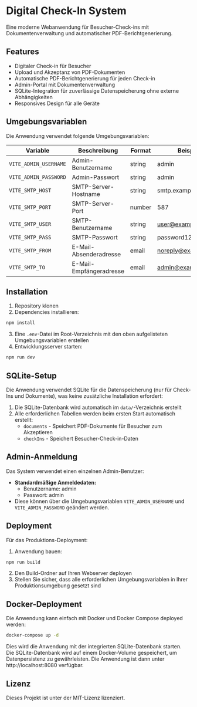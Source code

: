 
# Digital Check-In System

Eine moderne Webanwendung für Besucher-Check-ins mit Dokumentenverwaltung und automatischer PDF-Berichtgenerierung.

## Features

- Digitaler Check-in für Besucher
- Upload und Akzeptanz von PDF-Dokumenten
- Automatische PDF-Berichtgenerierung für jeden Check-in
- Admin-Portal mit Dokumentenverwaltung
- SQLite-Integration für zuverlässige Datenspeicherung ohne externe Abhängigkeiten
- Responsives Design für alle Geräte

## Umgebungsvariablen

Die Anwendung verwendet folgende Umgebungsvariablen:

| Variable | Beschreibung | Format | Beispiel |
|----------|-------------|--------|---------|
| `VITE_ADMIN_USERNAME` | Admin-Benutzername | string | admin |
| `VITE_ADMIN_PASSWORD` | Admin-Passwort | string | admin |
| `VITE_SMTP_HOST` | SMTP-Server-Hostname | string | smtp.example.com |
| `VITE_SMTP_PORT` | SMTP-Server-Port | number | 587 |
| `VITE_SMTP_USER` | SMTP-Benutzername | string | user@example.com |
| `VITE_SMTP_PASS` | SMTP-Passwort | string | password123 |
| `VITE_SMTP_FROM` | E-Mail-Absenderadresse | email | noreply@example.com |
| `VITE_SMTP_TO` | E-Mail-Empfängeradresse | email | admin@example.com |

## Installation

1. Repository klonen
2. Dependencies installieren:
```bash
npm install
```
3. Eine `.env`-Datei im Root-Verzeichnis mit den oben aufgelisteten Umgebungsvariablen erstellen
4. Entwicklungsserver starten:
```bash
npm run dev
```

## SQLite-Setup

Die Anwendung verwendet SQLite für die Datenspeicherung (nur für Check-Ins und Dokumente), was keine zusätzliche Installation erfordert:

1. Die SQLite-Datenbank wird automatisch im `data/`-Verzeichnis erstellt
2. Alle erforderlichen Tabellen werden beim ersten Start automatisch erstellt:
   - `documents` - Speichert PDF-Dokumente für Besucher zum Akzeptieren
   - `checkIns` - Speichert Besucher-Check-in-Daten

## Admin-Anmeldung

Das System verwendet einen einzelnen Admin-Benutzer:
- **Standardmäßige Anmeldedaten:** 
  - Benutzername: admin
  - Passwort: admin
- Diese können über die Umgebungsvariablen `VITE_ADMIN_USERNAME` und `VITE_ADMIN_PASSWORD` geändert werden.

## Deployment

Für das Produktions-Deployment:

1. Anwendung bauen:
```bash
npm run build
```
2. Den Build-Ordner auf Ihren Webserver deployen
3. Stellen Sie sicher, dass alle erforderlichen Umgebungsvariablen in Ihrer Produktionsumgebung gesetzt sind

## Docker-Deployment

Die Anwendung kann einfach mit Docker und Docker Compose deployed werden:

```bash
docker-compose up -d
```

Dies wird die Anwendung mit der integrierten SQLite-Datenbank starten. Die SQLite-Datenbank wird auf einem Docker-Volume gespeichert, um Datenpersistenz zu gewährleisten. Die Anwendung ist dann unter http://localhost:8080 verfügbar.

## Lizenz

Dieses Projekt ist unter der MIT-Lizenz lizenziert.
